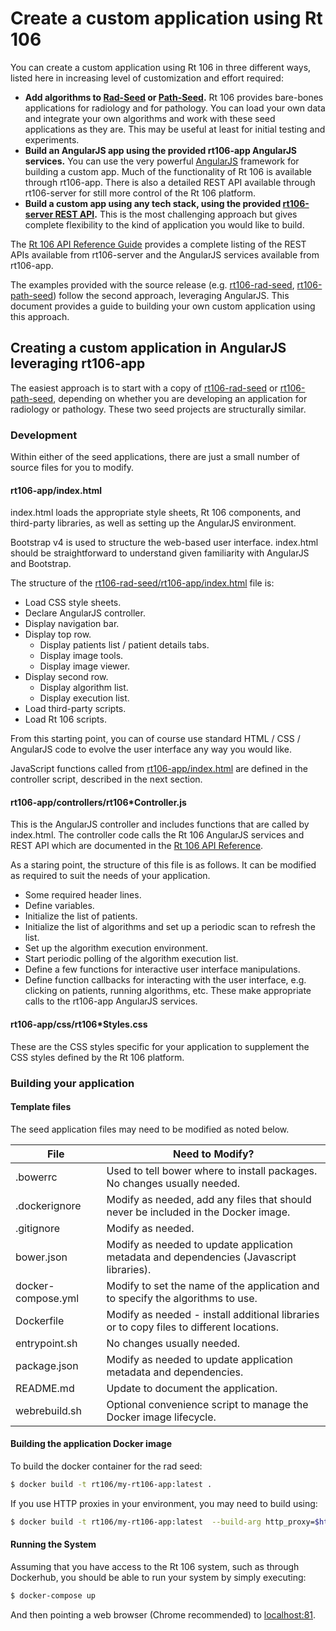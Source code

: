 # Create a custom application using Rt 106

You can create a custom application using Rt 106 in three different ways, listed here in increasing level of customization and effort required:
* __Add algorithms to [Rad-Seed](https://github.com/rt106/rt106-rad-seed) or [Path-Seed](https://github.com/rt106/rt106-path-seed).__  Rt 106 provides bare-bones applications for radiology and for pathology.  You can load your own data and integrate your own algorithms and work with these seed applications as they are.  This may be useful at least for initial testing and experiments.  
* __Build an AngularJS app using the provided rt106-app AngularJS services.__  You can use the very powerful [AngularJS](https://angularjs.org/) framework for building a custom app.  Much of the functionality of Rt 106 is available through rt106-app.  There is also a detailed REST API available through rt106-server for still more control of the Rt 106 platform.
* __Build a custom app using any tech stack, using the provided [rt106-server REST API](REFERENCE.md).__  This is the most challenging approach but gives complete flexibility to the kind of application you would like to build.

The [Rt 106 API Reference Guide](REFERENCE.md) provides a complete listing of the REST APIs available from rt106-server and the AngularJS services available from rt106-app.

The examples provided with the source release (e.g. [rt106-rad-seed](https://github.com/rt106/rt106-rad-seed), [rt106-path-seed](https://github.com/rt106/rt106-path-seed)) follow the second approach, leveraging AngularJS.  This document provides a guide to building your own custom application using this approach.


## Creating a custom application in AngularJS leveraging rt106-app

The easiest approach is to start with a copy of [rt106-rad-seed](https://github.com/rt106/rt106-rad-seed) or [rt106-path-seed](https://github.com/rt106/rt106-path-seed), depending on whether you are developing an application for radiology or pathology.  These two seed projects are structurally similar.

### Development
Within either of the seed applications, there are just a small number of source files for you to modify.

#### rt106-app/index.html

index.html loads the appropriate style sheets, Rt 106 components, and third-party libraries, as well as setting up the AngularJS environment.

Bootstrap v4 is used to structure the web-based user interface.  index.html should be straightforward to understand given familiarity with AngularJS and Bootstrap.

The structure of the [rt106-rad-seed/rt106-app/index.html](https://github.com/rt106/rt106-rad-seed/blob/master/rt106-app/index.html) file is:
* Load CSS style sheets.
* Declare AngularJS controller.
* Display navigation bar.
* Display top row.
  * Display patients list / patient details tabs.
  * Display image tools.
  * Display image viewer.
* Display second row.
  * Display algorithm list.
  * Display execution list.
* Load third-party scripts.
* Load Rt 106 scripts.

From this starting point, you can of course use standard HTML / CSS / AngularJS code to evolve the user interface any way you would like.

JavaScript functions called from [rt106-app/index.html](https://github.com/rt106/rt106-rad-seed/blob/master/rt106-app/index.html)  are defined in the controller script, described in the next section.

#### rt106-app/controllers/rt106*Controller.js

This is the AngularJS controller and includes functions that are called by index.html.  The controller code calls the Rt 106 AngularJS services and REST API which are documented in the [Rt 106 API Reference](REFERENCE.md).

As a staring point, the structure of this file is as follows.  It can be modified as required to suit the needs of your application.
* Some required header lines.
* Define variables.
* Initialize the list of patients.
* Initialize the list of algorithms and set up a periodic scan to refresh the list.
* Set up the algorithm execution environment.
* Start periodic polling of the algorithm execution list.
* Define a few functions for interactive user interface manipulations.
* Define function callbacks for interacting with the user interface, e.g. clicking on patients, running algorithms, etc.  These make appropriate calls to the rt106-app AngularJS services.

#### rt106-app/css/rt106*Styles.css

These are the CSS styles specific for your application to supplement the CSS styles defined by the Rt 106 platform.

### Building your application

#### Template files
The seed application files may need to be modified as noted below.

|File|Need to Modify?|
|----|---------------|
|.bowerrc|Used to tell bower where to install packages. No changes usually needed.|
|.dockerignore|Modify as needed, add any files that should never be included in the Docker image.|
|.gitignore|Modify as needed.|
|bower.json|Modify as needed to update application metadata and dependencies (Javascript libraries).|
|docker-compose.yml|Modify to set the name of the application and to specify the algorithms to use.|
|Dockerfile|Modify as needed - install additional libraries or to copy files to different locations.|
|entrypoint.sh|No changes usually needed.|
|package.json|Modify as needed to update application metadata and dependencies.|
|README.md|Update to document the application.|
|webrebuild.sh|Optional convenience script to manage the Docker image lifecycle.|

#### Building the application Docker image

To build the docker container for the rad seed:
```bash
$ docker build -t rt106/my-rt106-app:latest .
```
If you use HTTP proxies in your environment, you may need to build using:
```bash
$ docker build -t rt106/my-rt106-app:latest  --build-arg http_proxy=$http_proxy --build-arg https_proxy=$https_proxy  --build-arg no_proxy=$no_proxy .
```

#### Running the System

Assuming that you have access to the Rt 106 system, such as through Dockerhub, you should be able to run your system by simply executing:
```bash
$ docker-compose up
```
And then pointing a web browser (Chrome recommended) to [localhost:81](http://localhost:81).
